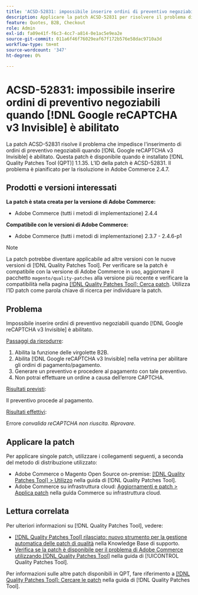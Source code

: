 ```yaml
---
title: 'ACSD-52831: impossibile inserire ordini di preventivo negoziabili quando [!DNL Google reCAPTCHA v3 Invisible] abilitato'
description: Applicare la patch ACSD-52831 per risolvere il problema di Adobe Commerce che impedisce di inserire ordini di preventivo negoziabili quando  [!DNL Google reCAPTCHA v3 Invisible]  è abilitato.
feature: Quotes, B2B, Checkout
role: Admin
exl-id: fa09e41f-f6c3-4cc7-a814-0e1ac5e9ea2e
source-git-commit: 011a6f46f76029eaf67f172b576e58dac9710a3d
workflow-type: tm+mt
source-wordcount: '347'
ht-degree: 0%

---
```


# ACSD-52831: impossibile inserire ordini di preventivo negoziabili quando [!DNL Google reCAPTCHA v3 Invisible] è abilitato

La patch ACSD-52831 risolve il problema che impedisce l&#39;inserimento di ordini di preventivo negoziabili quando [!DNL Google reCAPTCHA v3 Invisible] è abilitato. Questa patch è disponibile quando è installato [!DNL Quality Patches Tool (QPT)] 1.1.35. L’ID della patch è ACSD-52831. Il problema è pianificato per la risoluzione in Adobe Commerce 2.4.7.

## Prodotti e versioni interessati

**La patch è stata creata per la versione di Adobe Commerce:**

* Adobe Commerce (tutti i metodi di implementazione) 2.4.4

**Compatibile con le versioni di Adobe Commerce:**

* Adobe Commerce (tutti i metodi di implementazione) 2.3.7 - 2.4.6-p1

>[!NOTE]
>
>La patch potrebbe diventare applicabile ad altre versioni con le nuove versioni di [!DNL Quality Patches Tool]. Per verificare se la patch è compatibile con la versione di Adobe Commerce in uso, aggiornare il pacchetto `magento/quality-patches` alla versione più recente e verificare la compatibilità nella pagina [[!DNL Quality Patches Tool]: Cerca patch](https://experienceleague.adobe.com/tools/commerce-quality-patches/index.html?lang=it). Utilizza l’ID patch come parola chiave di ricerca per individuare la patch.

## Problema

Impossibile inserire ordini di preventivo negoziabili quando [!DNL Google reCAPTCHA v3 Invisible] è abilitato.

<u>Passaggi da riprodurre</u>:

1. Abilita la funzione delle virgolette B2B.
1. Abilita [!DNL Google reCAPTCHA v3 Invisible] nella vetrina per abilitare gli ordini di pagamento/pagamento.
1. Generare un preventivo e procedere al pagamento con tale preventivo.
1. Non potrai effettuare un ordine a causa dell’errore CAPTCHA.

<u>Risultati previsti</u>:

Il preventivo procede al pagamento.

<u>Risultati effettivi</u>:

Errore *convalida reCAPTCHA non riuscita. Riprovare*.

## Applicare la patch

Per applicare singole patch, utilizzare i collegamenti seguenti, a seconda del metodo di distribuzione utilizzato:

* Adobe Commerce o Magento Open Source on-premise: [[!DNL Quality Patches Tool] > Utilizzo](/help/tools/quality-patches-tool/usage.md) nella guida di [!DNL Quality Patches Tool].
* Adobe Commerce su infrastruttura cloud: [Aggiornamenti e patch > Applica patch](https://experienceleague.adobe.com/docs/commerce-cloud-service/user-guide/develop/upgrade/apply-patches.html?lang=it) nella guida Commerce su infrastruttura cloud.

## Lettura correlata

Per ulteriori informazioni su [!DNL Quality Patches Tool], vedere:

* [[!DNL Quality Patches Tool] rilasciato: nuovo strumento per la gestione automatica delle patch di qualità](https://experienceleague.adobe.com/it/docs/commerce-operations/tools/quality-patches-tool/quality-patches-tool-to-self-serve-quality-patches) nella Knowledge Base di supporto.
* [Verifica se la patch è disponibile per il problema di Adobe Commerce utilizzando  [!DNL Quality Patches Tool]](/help/tools/quality-patches-tool/patches-available-in-qpt/check-patch-for-magento-issue-with-magento-quality-patches.md) nella guida di [!UICONTROL Quality Patches Tool].


Per informazioni sulle altre patch disponibili in QPT, fare riferimento a [[!DNL Quality Patches Tool]: Cercare le patch](https://experienceleague.adobe.com/tools/commerce-quality-patches/index.html?lang=it) nella guida di [!DNL Quality Patches Tool].
